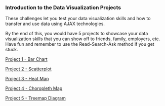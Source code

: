 ### Introduction to the Data Visualization Projects

These challenges let you test your data visualization skills and how to transfer and use data using AJAX technologies.

By the end of this, you would have 5 projects to showcase your data visualization skills that you can show off to friends, family, employers, etc. Have fun and remember to use the Read-Search-Ask method if you get stuck.

[Project 1 -
Bar Chart](https://github.com/MayureshShilotri/03_FCC_Data-Visualization-Projects/tree/master/Project%201)

[Project 2 -
Scatterplot](https://github.com/MayureshShilotri/03_FCC_Data-Visualization-Projects/tree/master/Project%202)

[Project 3 -
Heat Map](https://github.com/MayureshShilotri/03_FCC_Data-Visualization-Projects/tree/master/Project%203)

[Project 4 -
Choropleth Map](https://github.com/MayureshShilotri/03_FCC_Data-Visualization-Projects/tree/master/Project%204)

[Project 5 -
Treemap Diagram](https://github.com/MayureshShilotri/03_FCC_Data-Visualization-Projects/tree/master/Project%205)
